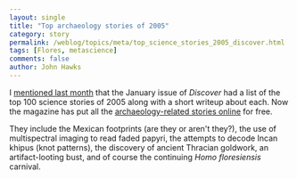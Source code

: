 ```yaml
---
layout: single 
title: "Top archaeology stories of 2005" 
category: story
permalink: /weblog/topics/meta/top_science_stories_2005_discover.html
tags: [Flores, metascience] 
comments: false 
author: John Hawks 
---
```



<p>
I <a href="weblog/fossils/flores/discover_science_story_2005.html">mentioned last month</a> that the January issue of <i>Discover</i> had a list of the top 100 science stories of 2005 along with a short writeup about each. Now the magazine has put all the <a href="http://www.discover.com/issues/jan-06/features/archaeology-copy/">archaeology-related stories online</a> for free. 
</p>

<p>
They include the Mexican footprints (are they or aren't they?), the use of multispectral imaging to read faded papyri, the attempts to decode Incan khipus (knot patterns), the discovery of ancient Thracian goldwork, an artifact-looting bust, and of course the continuing <i>Homo floresiensis</i> carnival. 
</p>

